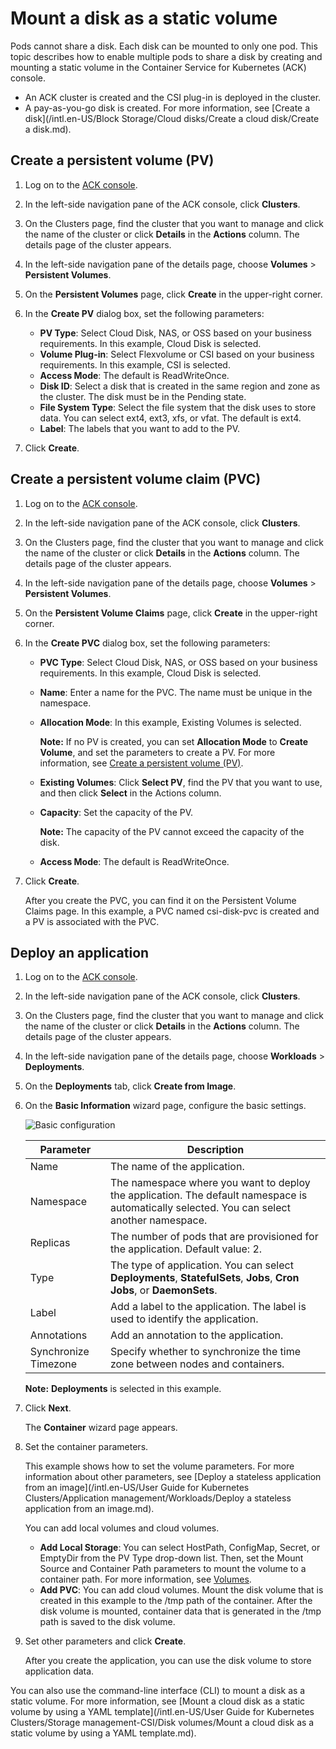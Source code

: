 # Mount a disk as a static volume

Pods cannot share a disk. Each disk can be mounted to only one pod. This topic describes how to enable multiple pods to share a disk by creating and mounting a static volume in the Container Service for Kubernetes \(ACK\) console.

-   An ACK cluster is created and the CSI plug-in is deployed in the cluster.
-   A pay-as-you-go disk is created. For more information, see [Create a disk](/intl.en-US/Block Storage/Cloud disks/Create a cloud disk/Create a disk.md).

## Create a persistent volume \(PV\)

1.  Log on to the [ACK console](https://cs.console.aliyun.com).

2.  In the left-side navigation pane of the ACK console, click **Clusters**.

3.  On the Clusters page, find the cluster that you want to manage and click the name of the cluster or click **Details** in the **Actions** column. The details page of the cluster appears.

4.  In the left-side navigation pane of the details page, choose **Volumes** \> **Persistent Volumes**.

5.  On the **Persistent Volumes** page, click **Create** in the upper-right corner.

6.  In the **Create PV** dialog box, set the following parameters:

    -   **PV Type**: Select Cloud Disk, NAS, or OSS based on your business requirements. In this example, Cloud Disk is selected.
    -   **Volume Plug-in**: Select Flexvolume or CSI based on your business requirements. In this example, CSI is selected.
    -   **Access Mode**: The default is ReadWriteOnce.
    -   **Disk ID**: Select a disk that is created in the same region and zone as the cluster. The disk must be in the Pending state.
    -   **File System Type**: Select the file system that the disk uses to store data. You can select ext4, ext3, xfs, or vfat. The default is ext4.
    -   **Label**: The labels that you want to add to the PV.
7.  Click **Create**.


## Create a persistent volume claim \(PVC\)

1.  Log on to the [ACK console](https://cs.console.aliyun.com).

2.  In the left-side navigation pane of the ACK console, click **Clusters**.

3.  On the Clusters page, find the cluster that you want to manage and click the name of the cluster or click **Details** in the **Actions** column. The details page of the cluster appears.

4.  In the left-side navigation pane of the details page, choose **Volumes** \> **Persistent Volumes**.

5.  On the **Persistent Volume Claims** page, click **Create** in the upper-right corner.

6.  In the **Create PVC** dialog box, set the following parameters:

    -   **PVC Type**: Select Cloud Disk, NAS, or OSS based on your business requirements. In this example, Cloud Disk is selected.
    -   **Name**: Enter a name for the PVC. The name must be unique in the namespace.
    -   **Allocation Mode**: In this example, Existing Volumes is selected.

        **Note:** If no PV is created, you can set **Allocation Mode** to **Create Volume**, and set the parameters to create a PV. For more information, see [Create a persistent volume \(PV\)](#section_kuh_z2k_6r2).

    -   **Existing Volumes**: Click **Select PV**, find the PV that you want to use, and then click **Select** in the Actions column.
    -   **Capacity**: Set the capacity of the PV.

        **Note:** The capacity of the PV cannot exceed the capacity of the disk.

    -   **Access Mode**: The default is ReadWriteOnce.
7.  Click **Create**.

    After you create the PVC, you can find it on the Persistent Volume Claims page. In this example, a PVC named csi-disk-pvc is created and a PV is associated with the PVC.


## Deploy an application

1.  Log on to the [ACK console](https://cs.console.aliyun.com).

2.  In the left-side navigation pane of the ACK console, click **Clusters**.

3.  On the Clusters page, find the cluster that you want to manage and click the name of the cluster or click **Details** in the **Actions** column. The details page of the cluster appears.

4.  In the left-side navigation pane of the details page, choose **Workloads** \> **Deployments**.

5.  On the **Deployments** tab, click **Create from Image**.

6.  On the **Basic Information** wizard page, configure the basic settings.

    ![Basic configuration](https://static-aliyun-doc.oss-accelerate.aliyuncs.com/assets/img/en-US/8309301161/p10973.png)

    |Parameter|Description|
    |---------|-----------|
    |Name|The name of the application.|
    |Namespace|The namespace where you want to deploy the application. The default namespace is automatically selected. You can select another namespace.|
    |Replicas|The number of pods that are provisioned for the application. Default value: 2.|
    |Type|The type of application. You can select **Deployments**, **StatefulSets**, **Jobs**, **Cron Jobs**, or **DaemonSets**.|
    |Label|Add a label to the application. The label is used to identify the application.|
    |Annotations|Add an annotation to the application.|
    |Synchronize Timezone|Specify whether to synchronize the time zone between nodes and containers.|

    **Note:** **Deployments** is selected in this example.

7.  Click **Next**.

    The **Container** wizard page appears.

8.  Set the container parameters.

    This example shows how to set the volume parameters. For more information about other parameters, see [Deploy a stateless application from an image](/intl.en-US/User Guide for Kubernetes Clusters/Application management/Workloads/Deploy a stateless application from an image.md).

    You can add local volumes and cloud volumes.

    -   **Add Local Storage**: You can select HostPath, ConfigMap, Secret, or EmptyDir from the PV Type drop-down list. Then, set the Mount Source and Container Path parameters to mount the volume to a container path. For more information, see [Volumes](https://kubernetes.io/docs/concepts/storage/volumes/?spm=0.0.0.0.8VJbrE).
    -   **Add PVC**: You can add cloud volumes.
    Mount the disk volume that is created in this example to the /tmp path of the container. After the disk volume is mounted, container data that is generated in the /tmp path is saved to the disk volume.

9.  Set other parameters and click **Create**.

    After you create the application, you can use the disk volume to store application data.


You can also use the command-line interface \(CLI\) to mount a disk as a static volume. For more information, see [Mount a cloud disk as a static volume by using a YAML template](/intl.en-US/User Guide for Kubernetes Clusters/Storage management-CSI/Disk volumes/Mount a cloud disk as a static volume by using a YAML template.md).

